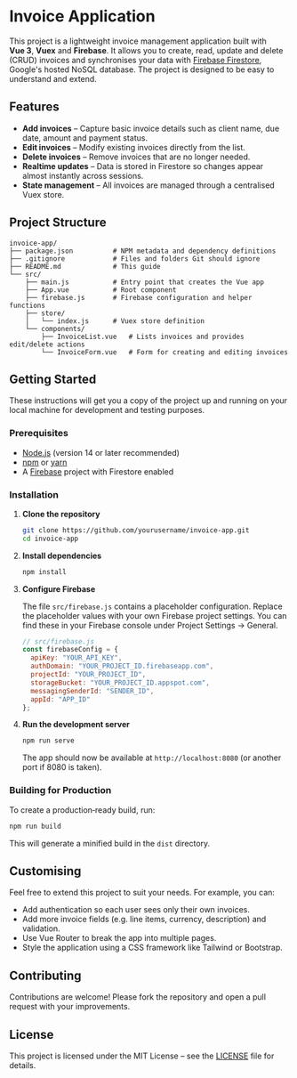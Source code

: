 # Invoice Application

This project is a lightweight invoice management application built with **Vue 3**, **Vuex** and **Firebase**.  It allows you to create, read, update and delete (CRUD) invoices and synchronises your data with [Firebase Firestore](https://firebase.google.com/products/firestore), Google's hosted NoSQL database.  The project is designed to be easy to understand and extend.

## Features

- **Add invoices** – Capture basic invoice details such as client name, due date, amount and payment status.
- **Edit invoices** – Modify existing invoices directly from the list.
- **Delete invoices** – Remove invoices that are no longer needed.
- **Realtime updates** – Data is stored in Firestore so changes appear almost instantly across sessions.
- **State management** – All invoices are managed through a centralised Vuex store.

## Project Structure

```text
invoice-app/
├── package.json          # NPM metadata and dependency definitions
├── .gitignore            # Files and folders Git should ignore
├── README.md             # This guide
└── src/
    ├── main.js           # Entry point that creates the Vue app
    ├── App.vue           # Root component
    ├── firebase.js       # Firebase configuration and helper functions
    ├── store/
    │   └── index.js      # Vuex store definition
    └── components/
        ├── InvoiceList.vue   # Lists invoices and provides edit/delete actions
        └── InvoiceForm.vue   # Form for creating and editing invoices
```

## Getting Started

These instructions will get you a copy of the project up and running on your local machine for development and testing purposes.

### Prerequisites

* [Node.js](https://nodejs.org/) (version 14 or later recommended)
* [npm](https://www.npmjs.com/) or [yarn](https://yarnpkg.com/)
* A [Firebase](https://firebase.google.com/) project with Firestore enabled

### Installation

1. **Clone the repository**

   ```sh
   git clone https://github.com/yourusername/invoice-app.git
   cd invoice-app
   ```

2. **Install dependencies**

   ```sh
   npm install
   ```

3. **Configure Firebase**

   The file `src/firebase.js` contains a placeholder configuration.  Replace the placeholder values with your own Firebase project settings.  You can find these in your Firebase console under Project Settings → General.

   ```js
   // src/firebase.js
   const firebaseConfig = {
     apiKey: "YOUR_API_KEY",
     authDomain: "YOUR_PROJECT_ID.firebaseapp.com",
     projectId: "YOUR_PROJECT_ID",
     storageBucket: "YOUR_PROJECT_ID.appspot.com",
     messagingSenderId: "SENDER_ID",
     appId: "APP_ID"
   };
   ```

4. **Run the development server**

   ```sh
   npm run serve
   ```

   The app should now be available at `http://localhost:8080` (or another port if 8080 is taken).

### Building for Production

To create a production‑ready build, run:

```sh
npm run build
```

This will generate a minified build in the `dist` directory.

## Customising

Feel free to extend this project to suit your needs.  For example, you can:

- Add authentication so each user sees only their own invoices.
- Add more invoice fields (e.g. line items, currency, description) and validation.
- Use Vue Router to break the app into multiple pages.
- Style the application using a CSS framework like Tailwind or Bootstrap.

## Contributing

Contributions are welcome!  Please fork the repository and open a pull request with your improvements.

## License

This project is licensed under the MIT License – see the [LICENSE](LICENSE) file for details.
